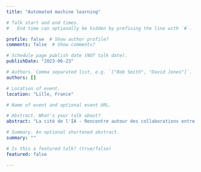 ```yaml
---
title: "Automated machine learning"

# Talk start and end times.
#   End time can optionally be hidden by prefixing the line with `#`.

profile: false  # Show author profile?
comments: false  # Show comments?

# Schedule page publish date (NOT talk date).
publishDate: "2023-06-23"

# Authors. Comma separated list, e.g. `["Bob Smith", "David Jones"]`.
authors: []

# Location of event.
location: "Lille, France"

# Name of event and optional event URL.

# Abstract. What's your talk about?
abstract: "La cité de l'IA - Rencontre autour des collaborations entre la Recherche et les entreprises"

# Summary. An optional shortened abstract.
summary: ""

# Is this a featured talk? (true/false)
featured: false

---
```



